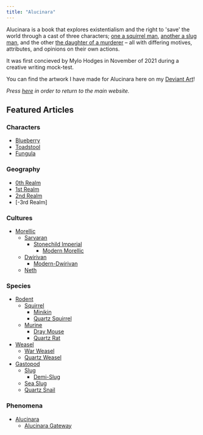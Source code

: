 ```yaml
---
title: "Alucinara"
---
```

Alucinara is a book that explores existentialism and the right to 'save' the world through a cast of three characters; [one a squirrel man](characters/toadstool.md), [another a slug man](character/blueberry.md), and the other [the daughter of a murderer](characters/fungula.md) – all with differing motives, attributes, and opinions on their own actions.

It was first concieved by Mylo Hodges in November of 2021 during a creative writing mock-test.

You can find the artwork I have made for Alucinara here on my [Deviant Art](https://www.deviantart.com/pyxelmusic)!

*Press [here](https://www.pyxelm.xyz/) in order to return to the main website.*

## Featured Articles
### Characters
- [Blueberry](characters/blueberry.md)
- [Toadstool](characters/toadstool.md)
- [Fungula](characters/fungula-moss.md)

### Geography
- [0th Realm](https://en.wikipedia.org/wiki/Earth)
- [1st Realm](geography/1st-realm.md)
- [2nd Realm](geography/2nd-realm.md)
- [-3rd Realm]

### Cultures
- [Morellic](cultures/morellic/morellic.md)
	- [Sarvaran](cultures/morellic/sarvaran.md)
		- [Stonechild Imperial](cultures/morellic/stonechild-imperial.md)
			- [Modern Morellic](cultures/morellic/modern-morellic.md)
	- [Dwirivan](cultures/dwirivan/dwirivan.md)
		- [Modern-Dwirivan](cultures/dwirivan/modern-dwirivan.md)
	- [Neth](cultures/neth.md)

### Species
- [Rodent](species/fauna/rodent.md)
	- [Squirrel](species/fauna/squirrel.md)
		- [Minikin](species/fauna/minikin.md)
		- [Quartz Squirrel](species/fauna/quartz-squirrel.md)
	- [Murine](species/fauna/murine.md)
		- [Dray Mouse](species/fauna/dray-mouse.md)
		- [Quartz Rat](species/fauna/quartz-rat.md)
- [Weasel](species/fauna/weasel.md)
	- [War Weasel](species/fauna/war-weasel.md)
	- [Quartz Weasel](species/fauna/quartz-weasel.md)
- [Gastopod](species/fauna/gastropod.md)
	- [Slug](species/fauna/slug.md)
		- [Demi-Slug](species/fauna/demi-slug.md)
	- [Sea Slug](species/fauna/sea-slug.md)
	- [Quartz Snail](species/fauna/quartz-snail.md)

### Phenomena
- [Alucinara](alucinara/alucinara.md)
	- [Alucinara Gateway](alucinara/alucinara-gateway.md)